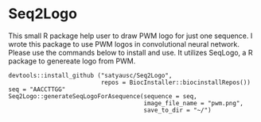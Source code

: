 # Seq2Logo
This small R package help user to draw PWM logo for just one sequence. I wrote this package to use PWM logos in convolutional neural network. Please use the commands below to install and use. It utilizes SeqLogo, a R package to genereate logo from PWM.   

```{r}
devtools::install_github ("satyausc/Seq2Logo",
                          repos = BiocInstaller::biocinstallRepos()) 
seq = "AACCTTGG"
Seq2Logo::generateSeqLogoForAsequence(sequence = seq, 
                                      image_file_name = "pwm.png",
                                      save_to_dir = "~/")
```
